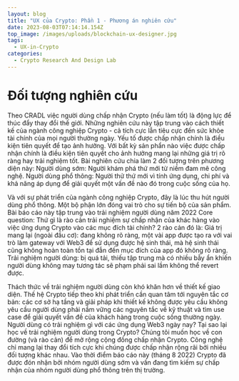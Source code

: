 ```yaml
---
layout: blog
title: "UX của Crypto: Phần 1 - Phương án nghiên cứu"
date: 2023-08-03T07:14:14.154Z
top_image: /images/uploads/blockchain-ux-designer.jpg
tags:
  - UX-in-Crypto
categories:
  - Crypto Research And Design Lab
---
```

# Đối tượng nghiên cứu
Theo CRADL việc người dùng chấp nhận Crypto (nếu làm tốt) là động lực để thúc đẩy thay đổi thế giới. Những nghiên cứu này tập trung vào cách thiết kế của ngành công nghiệp Crypto - cả tích cực lẫn tiêu cực đến sức khỏe tài chính của mọi người thường ngày.
Yếu tố được chấp nhận chính là điều kiện tiên quyết để tạo ảnh hưởng.
Với bất kỳ sản phẩn nào việc được chấp nhận chính là điều kiện tiên quyết cho ảnh hưởng mang lại những giá trị rõ ràng hay trải nghiệm tốt.
Bài nghiên cứu chia làm 2 đối tượng trên phương diện này:
Người dùng sớm: Người khám phá thứ mới từ niềm đam mê công nghệ.
Người dùng phổ thông: Người thử thứ mới vì tính ứng dụng, chi phí và khả năng áp dụng để giải quyết một vấn đề nào đó trong cuộc sống của họ.

Và với sự phát triển của ngành công nghiệp Crypto, đây là lúc thu hút người dùng phổ thông. Một bộ phận lớn đóng vai trò cho sự tiến bộ của sản phẩm.
Bài báo cáo này tập trung vào trải nghiệm người dùng năm 2022
Core question: Thứ gì là rào cản trải nghiệm sự chấp nhận của khác hàng vào việc ứng dụng Crypto vào các mục đích tài chính? 2 rào cản đó là:
Giá trị mang lại (ngoài đầu cơ): đang không rõ ràng, một vài app được tạo ra với vai trò làm gateway với Web3 để sử dụng được hệ sinh thái, mà hệ sinh thái cũng không hoàn toàn tồn tại đẫn đến mục đích của app đó không rõ ràng.
Trải nghiệm người dùng: bị quá tải, thiếu tập trung mà có nhiều bẫy ẩn khiến người dùng không may tương tác sẽ phạm phải sai lầm không thể revert được.

Thách thức về trải nghiệm người dùng còn khó khăn hơn về thiết kế giao diện. Thế hệ Crypto tiếp theo khi phát triển cần quan tâm tới nguyên tắc cơ bản: các cơ sở hạ tầng và giải pháp khi thiết kế không được yêu cầu không yêu cầu người dùng phải nắm vững các nguyên tắc về kỹ thuật và tìm use case để giải quyết vấn đề của khách hàng trong cuộc sống thường ngày.
Người dùng có trải nghiệm gì với các ứng dụng Web3 ngày nay?
Tại sao lại học về trải nghiệm người dùng trong Crypto?
Chúng tôi muốn học về con đường (và rào cản) để mở rộng cộng đồng chấp nhận Crypto.
Công nghệ chỉ mang lại thay đổi tích cực khi chúng được chấp nhận rộng rãi bởi nhiều đối tượng khác nhau. Vào thời điểm báo cáo này (tháng 8 2022) Crypto đã được đón nhận bởi nhóm người dùng sớm và vấn đang tìm kiếm sự chấp nhận của nhóm người dùng phổ thông trên thị trường.
